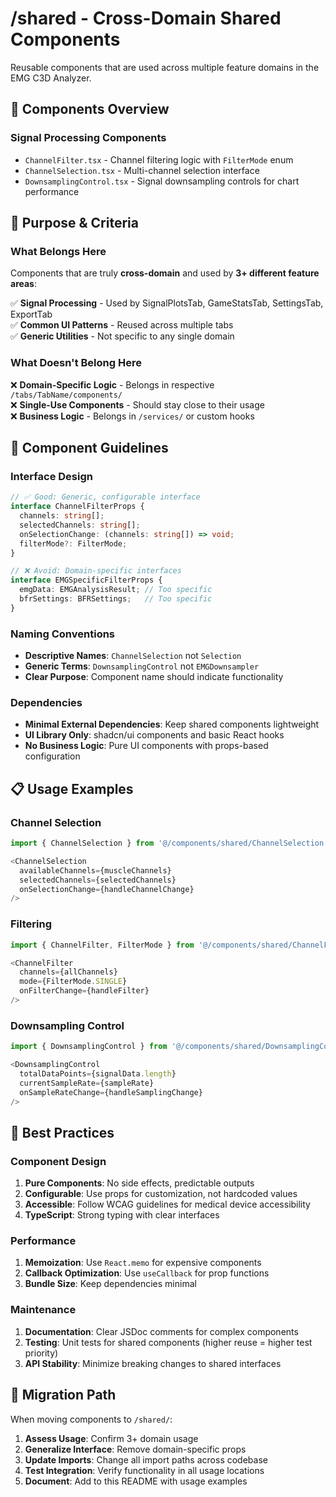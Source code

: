 # /shared - Cross-Domain Shared Components

Reusable components that are used across multiple feature domains in the EMG C3D Analyzer.

## 📁 Components Overview

### **Signal Processing Components**
- `ChannelFilter.tsx` - Channel filtering logic with `FilterMode` enum
- `ChannelSelection.tsx` - Multi-channel selection interface
- `DownsamplingControl.tsx` - Signal downsampling controls for chart performance

## 🎯 Purpose & Criteria

### **What Belongs Here**
Components that are truly **cross-domain** and used by **3+ different feature areas**:

✅ **Signal Processing** - Used by SignalPlotsTab, GameStatsTab, SettingsTab, ExportTab  
✅ **Common UI Patterns** - Reused across multiple tabs  
✅ **Generic Utilities** - Not specific to any single domain  

### **What Doesn't Belong Here**
❌ **Domain-Specific Logic** - Belongs in respective `/tabs/TabName/components/`  
❌ **Single-Use Components** - Should stay close to their usage  
❌ **Business Logic** - Belongs in `/services/` or custom hooks  

## 🔧 Component Guidelines

### **Interface Design**
```typescript
// ✅ Good: Generic, configurable interface
interface ChannelFilterProps {
  channels: string[];
  selectedChannels: string[];
  onSelectionChange: (channels: string[]) => void;
  filterMode?: FilterMode;
}

// ❌ Avoid: Domain-specific interfaces
interface EMGSpecificFilterProps {
  emgData: EMGAnalysisResult; // Too specific
  bfrSettings: BFRSettings;   // Too specific
}
```

### **Naming Conventions**
- **Descriptive Names**: `ChannelSelection` not `Selection`
- **Generic Terms**: `DownsamplingControl` not `EMGDownsampler`
- **Clear Purpose**: Component name should indicate functionality

### **Dependencies**
- **Minimal External Dependencies**: Keep shared components lightweight
- **UI Library Only**: shadcn/ui components and basic React hooks
- **No Business Logic**: Pure UI components with props-based configuration

## 📋 Usage Examples

### **Channel Selection**
```typescript
import { ChannelSelection } from '@/components/shared/ChannelSelection';

<ChannelSelection
  availableChannels={muscleChannels}
  selectedChannels={selectedChannels}
  onSelectionChange={handleChannelChange}
/>
```

### **Filtering**
```typescript
import { ChannelFilter, FilterMode } from '@/components/shared/ChannelFilter';

<ChannelFilter
  channels={allChannels}
  mode={FilterMode.SINGLE}
  onFilterChange={handleFilter}
/>
```

### **Downsampling Control**
```typescript
import { DownsamplingControl } from '@/components/shared/DownsamplingControl';

<DownsamplingControl
  totalDataPoints={signalData.length}
  currentSampleRate={sampleRate}
  onSampleRateChange={handleSamplingChange}
/>
```

## 🚀 Best Practices

### **Component Design**
1. **Pure Components**: No side effects, predictable outputs
2. **Configurable**: Use props for customization, not hardcoded values
3. **Accessible**: Follow WCAG guidelines for medical device accessibility
4. **TypeScript**: Strong typing with clear interfaces

### **Performance**
1. **Memoization**: Use `React.memo` for expensive components
2. **Callback Optimization**: Use `useCallback` for prop functions
3. **Bundle Size**: Keep dependencies minimal

### **Maintenance**
1. **Documentation**: Clear JSDoc comments for complex components
2. **Testing**: Unit tests for shared components (higher reuse = higher test priority)
3. **API Stability**: Minimize breaking changes to shared interfaces

## 🔄 Migration Path

When moving components to `/shared/`:
1. **Assess Usage**: Confirm 3+ domain usage
2. **Generalize Interface**: Remove domain-specific props
3. **Update Imports**: Change all import paths across codebase
4. **Test Integration**: Verify functionality in all usage locations
5. **Document**: Add to this README with usage examples